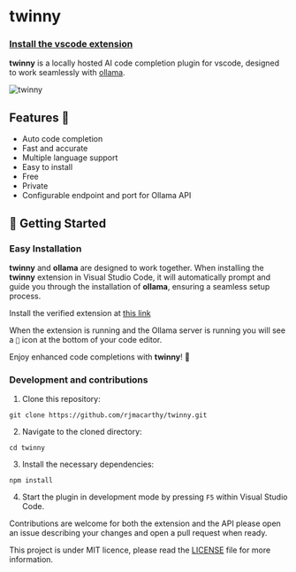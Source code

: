 # twinny

### [Install the vscode extension](https://marketplace.visualstudio.com/items?itemName=rjmacarthy.twinny#review-details)

**twinny** is a locally hosted AI code completion plugin for vscode, designed to work seamlessly with [ollama](https://github.com/jmorganca/ollama).

![twinny](https://github.com/rjmacarthy/twinny/assets/5537428/95a1d8d5-f2fb-47b3-b246-23ff822464c3)

## Features 🤖

- Auto code completion
- Fast and accurate
- Multiple language support
- Easy to install
- Free
- Private
- Configurable endpoint and port for Ollama API

## 🚀 Getting Started

### Easy Installation

**twinny** and **ollama** are designed to work together. When installing the **twinny** extension in Visual Studio Code, it will automatically prompt and guide you through the installation of **ollama**, ensuring a seamless setup process.

Install the verified extension at [this link](https://marketplace.visualstudio.com/items?itemName=rjmacarthy.twinny)

When the extension is running and the Ollama server is running you will see a `🤖` icon at the bottom of your code editor.

Enjoy enhanced code completions with **twinny**! 🎉

### Development and contributions

1. Clone this repository:

```
git clone https://github.com/rjmacarthy/twinny.git
```

2. Navigate to the cloned directory:

```
cd twinny
```

3. Install the necessary dependencies:

```
npm install
```

4. Start the plugin in development mode by pressing `F5` within Visual Studio Code.

Contributions are welcome for both the extension and the API please open an issue describing your changes and open a pull request when ready.

This project is under MIT licence, please read the [LICENSE](https://github.com/rjmacarthy/twinny/blob/master/LICENSE) file for more information.

